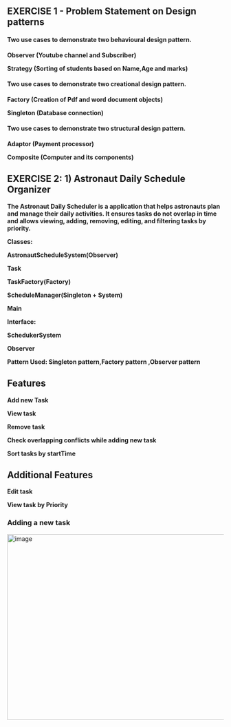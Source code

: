 ## EXERCISE 1 - Problem Statement on Design patterns

  #### Two use cases to demonstrate two behavioural design pattern.

  **Observer (Youtube channel and Subscriber)**
  
  **Strategy (Sorting of students based on Name,Age and marks)**
  
  #### Two use cases to demonstrate two creational design pattern.

  **Factory (Creation of Pdf and word document objects)**
  
  **Singleton (Database connection)**
  
  #### Two use cases to demonstrate two structural design pattern.
  
  **Adaptor (Payment processor)**
  
  **Composite (Computer and its components)**

  ## EXERCISE 2: 1) Astronaut Daily Schedule Organizer

**The Astronaut Daily Scheduler is a application that helps astronauts plan and manage their daily activities. It ensures tasks do not overlap in time and allows viewing, adding, removing, editing, and filtering tasks by priority.**

**Classes:**

**AstronautScheduleSystem(Observer)**

**Task**

**TaskFactory(Factory)**

**ScheduleManager(Singleton + System)**

**Main**

**Interface:**

**SchedukerSystem**

**Observer**

**Pattern Used: Singleton pattern,Factory pattern ,Observer pattern**

## Features

**Add new Task**

**View task**

**Remove task**

**Check overlapping conflicts while adding new task**

**Sort tasks by startTime**

## Additional Features

**Edit task**

**View task by Priority**

### Adding a new task
<img width="1122" height="431" alt="image" src="https://github.com/user-attachments/assets/4478aede-9849-42ce-8ac8-caaa7377a10d" />

